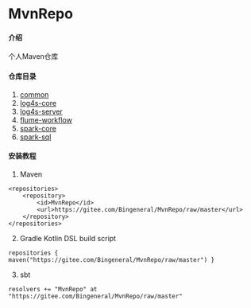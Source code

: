 # MvnRepo

#### 介绍
个人Maven仓库

#### 仓库目录

1. [common](https://gitee.com/Bingeneral/MvnRepo/tree/master/xabean/common_2.11)
2. [log4s-core](https://gitee.com/Bingeneral/MvnRepo/tree/master/xabean/log4s-core_2.11)
3. [log4s-server](https://gitee.com/Bingeneral/MvnRepo/tree/master/xabean/log4s-server_2.11)
4. [flume-workflow](https://gitee.com/Bingeneral/MvnRepo/tree/master/xabean/flume-workflow_2.11)
5. [spark-core](https://gitee.com/Bingeneral/MvnRepo/tree/master/xabean/spark-core_2.11)
6. [spark-sql](https://gitee.com/Bingeneral/MvnRepo/tree/master/xabean/spark-sql_2.11)

#### 安装教程

1. Maven
```
<repositories>
    <repository>
        <id>MvnRepo</id>
        <url>https://gitee.com/Bingeneral/MvnRepo/raw/master</url>
    </repository>
</repositories>
```
2. Gradle Kotlin DSL build script
```
repositories { maven("https://gitee.com/Bingeneral/MvnRepo/raw/master") }
```
3. sbt
```
resolvers += "MvnRepo" at "https://gitee.com/Bingeneral/MvnRepo/raw/master"
```
